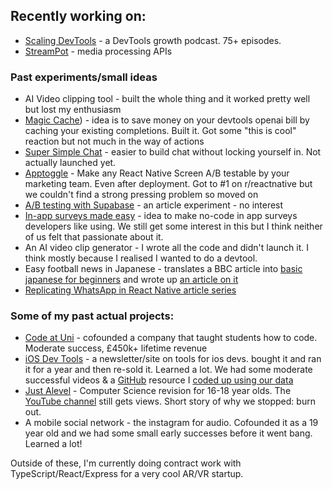 ## Recently working on: 
* [Scaling DevTools](https://podcast.scalingdevtools.com/) - a DevTools growth podcast. 75+ episodes.
* [StreamPot](https://github.com/jackbridger/streampot) - media processing APIs

### Past experiments/small ideas
* AI Video clipping tool - built the whole thing and it worked pretty well but lost my enthusiasm
* [Magic Cache](https://magic-cache-app.vercel.app/)) - idea is to save money on your devtools openai bill by caching your existing completions. Built it. Got some "this is cool" reaction but not much in the way of actions
* [Super Simple Chat](https://github.com/jackbridger/super-simple-chat) - easier to build chat without locking yourself in. Not actually launched yet. 
* [Apptoggle](https://apptoggle.com/) - Make any React Native Screen A/B testable by your marketing team. Even after deployment. Got to #1 on r/reactnative but we couldn't find a strong pressing problem so moved on
* [A/B testing with Supabase](https://dev.to/jacksbridger/ab-split-your-users-with-supabase-kco) - an article experiment - no interest
* [In-app surveys made easy](https://surveyloop.co/) - idea to make no-code in app surveys developers like using. We still get some interest in this but I think neither of us felt that passionate about it.
* An AI video clip generator - I wrote all the code and didn't launch it. I think mostly because I realised I wanted to do a devtool.
* Easy football news in Japanese - translates a BBC article into [basic japanese for beginners](https://easy-japanese-news-football.tiiny.site/) and wrote up [an article on it](https://dev.to/jacksbridger/building-a-language-learning-tool-with-supabase-edge-functions-gpt35-3j8k)
* [Replicating WhatsApp in React Native article series](https://dev.to/jacksbridger/whatsapp-ui-in-react-native-part-1-4nbm)

### Some of my past actual projects:
* [Code at Uni](https://www.codeatuni.com/) - cofounded a company that taught students how to code. Moderate success, £450k+ lifetime revenue
* [iOS Dev Tools](https://iosdev.tools/) - a newsletter/site on tools for ios devs. bought it and ran it for a year and then re-sold it. Learned a lot. We had some moderate successful videos & a [GitHub](https://github.com/ios-dev-tools/awesome-ios-dev-tools?ref=blog.scalingdevtools.com) resource I [coded up using our data](https://blog.scalingdevtools.com/code-as-marketing-an-experiment/)
* [Just Alevel](https://justalevel.com/) - Computer Science revision for 16-18 year olds. The [YouTube channel](https://www.youtube.com/@justalevel5639) still gets views. Short story of why we stopped: burn out. 
* A mobile social network - the instagram for audio. Cofounded it as a 19 year old and we had some small early successes before it went bang. Learned a lot!

Outside of these, I'm currently doing contract work with TypeScript/React/Express for a very cool AR/VR startup.  

